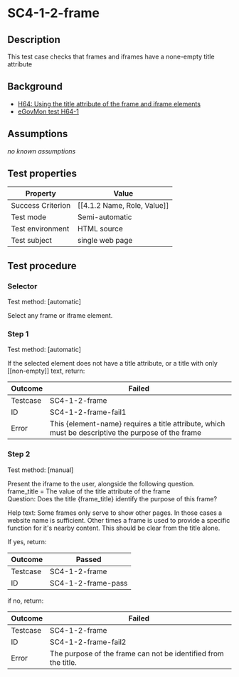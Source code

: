 
# SC4-1-2-frame 

## Description
This test case checks that frames and iframes have a none-empty title attribute


## Background
- [H64: Using the title attribute of the frame and iframe elements](http://www.w3.org/TR/2014/NOTE-WCAG20-TECHS-20140311/H64.html)
- [eGovMon test H64-1](http://wiki.egovmon.no/wiki/SC4.1.2#ID:_H64-1)


## Assumptions
*no known assumptions*


## Test properties
| Property          | Value
|-------------------|----
| Success Criterion | [[4.1.2 Name, Role, Value]]
| Test mode         | Semi-automatic
| Test environment  | HTML source
| Test subject      | single web page


## Test procedure

### Selector
Test method: [automatic]

Select any frame or iframe element.

### Step 1
Test method: [automatic]

If the selected element does not have a title attribute, or a title with only [[non-empty]] text, return:

| Outcome  | Failed
|----------|-----
| Testcase | SC4-1-2-frame
| ID       | SC4-1-2-frame-fail1
| Error    | This {element-name} requires a title attribute, which must be descriptive the purpose of the frame


### Step 2
Test method: [manual]

Present the iframe to the user, alongside the following question.<br/>
frame_title = The value of the title attribute of the frame <br/>
Question: Does the title {frame_title} identify the purpose of this frame?

Help text: Some frames only serve to show other pages. In those cases a website name is sufficient. Other times a frame is used to provide a specific function for it's nearby content. This should be clear from the title alone.

If yes, return:

| Outcome  | Passed
|----------|-----
| Testcase | SC4-1-2-frame
| ID       | SC4-1-2-frame-pass

if no, return:

| Outcome  | Failed
|----------|-----
| Testcase | SC4-1-2-frame
| ID       | SC4-1-2-frame-fail2
| Error    | The purpose of the frame can not be identified from the title.
